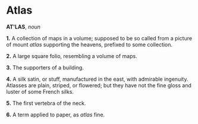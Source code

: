 # Atlas

**AT'LAS**, _noun_

**1.** A collection of maps in a volume; supposed to be so called from a picture of mount _atlas_ supporting the heavens, prefixed to some collection.

**2.** A large square folio, resembling a volume of maps.

**3.** The supporters of a building.

**4.** A silk satin, or stuff, manufactured in the east, with admirable ingenuity. Atlasses are plain, striped, or flowered; but they have not the fine gloss and luster of some French silks.

**5.** The first vertebra of the neck.

**6.** A term applied to paper, as _atlas_ fine.